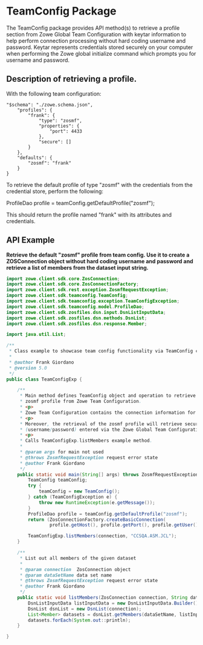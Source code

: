 # TeamConfig Package

The TeamConfig package provides API method(s) to retrieve a profile section from Zowe Global Team Configuration with
keytar information to help perform connection processing without hard coding username and password. Keytar represents
credentials stored securely on your computer when performing the Zowe global initialize command which prompts you for
username and password.

## Description of retrieving a profile.

With the following team configuration:

    "$schema": "./zowe.schema.json",
        "profiles": {
            "frank": {
                "type": "zosmf",
                "properties": {
                    "port": 4433
                },
                "secure": []
            }
        },
        "defaults": {
            "zosmf": "frank"
        }
    }  

To retrieve the default profile of type "zosmf" with the credentials from the credential store, perform the following:

ProfileDao profile = teamConfig.getDefaultProfile("zosmf");

This should return the profile named "frank" with its attributes and credentials.

## API Example

**Retrieve the default "zosmf" profile from team config. Use it to create a ZOSConnection object without hard coding
username and password and retrieve a list of members from the dataset input string.**

````java
import zowe.client.sdk.core.ZosConnection;
import zowe.client.sdk.core.ZosConnectionFactory;
import zowe.client.sdk.rest.exception.ZosmfRequestException;
import zowe.client.sdk.teamconfig.TeamConfig;
import zowe.client.sdk.teamconfig.exception.TeamConfigException;
import zowe.client.sdk.teamconfig.model.ProfileDao;
import zowe.client.sdk.zosfiles.dsn.input.DsnListInputData;
import zowe.client.sdk.zosfiles.dsn.methods.DsnList;
import zowe.client.sdk.zosfiles.dsn.response.Member;

import java.util.List;

/**
 * Class example to showcase team config functionality via TeamConfig class.
 *
 * @author Frank Giordano
 * @version 5.0
 */
public class TeamConfigExp {

    /**
     * Main method defines TeamConfig object and operation to retrieve the default
     * zosmf profile from Zowe Team Configuration.
     * <p>
     * Zowe Team Configuration contains the connection information for z/OSMF REST API.
     * <p>
     * Moreover, the retrieval of the zosmf profile will retrieve secure Zowe V2 credentials
     * (username/password) entered via the Zowe Global Team Configuration command.
     * <p>
     * Calls TeamConfigExp.listMembers example method.
     *
     * @param args for main not used
     * @throws ZosmfRequestException request error state
     * @author Frank Giordano
     */
    public static void main(String[] args) throws ZosmfRequestException {
        TeamConfig teamConfig;
        try {
            teamConfig = new TeamConfig();
        } catch (TeamConfigException e) {
            throw new RuntimeException(e.getMessage());
        }
        ProfileDao profile = teamConfig.getDefaultProfile("zosmf");
        return (ZosConnectionFactory.createBasicConnection(
                profile.getHost(), profile.getPort(), profile.getUser(), profile.getPassword()));

        TeamConfigExp.listMembers(connection, "CCSQA.ASM.JCL");
    }

    /**
     * List out all members of the given dataset
     *
     * @param connection  ZosConnection object
     * @param dataSetName data set name
     * @throws ZosmfRequestException request error state
     * @author Frank Giordano
     */
    public static void listMembers(ZosConnection connection, String dataSetName) throws ZosmfRequestException {
        DsnListInputData listInputData = new DsnListInputData.Builder().build();
        DsnList dsnList = new DsnList(connection);
        List<Member> datasets = dsnList.getMembers(dataSetName, listInputData);
        datasets.forEach(System.out::println);
    }

}
`````  

